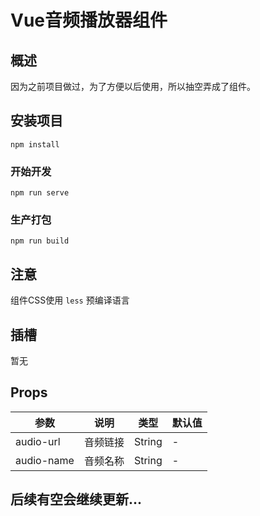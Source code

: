 # Vue音频播放器组件

## 概述
因为之前项目做过，为了方便以后使用，所以抽空弄成了组件。

## 安装项目
```
npm install
```

### 开始开发
```
npm run serve
```

### 生产打包
```
npm run build
```

## 注意
组件CSS使用 `less` 预编译语言

## 插槽
暂无

## Props
| 参数 | 说明 | 类型 | 默认值 |
| - | - | - | - |
| audio-url | 音频链接 | String | - |
| audio-name | 音频名称 | String | - |

## 后续有空会继续更新...
